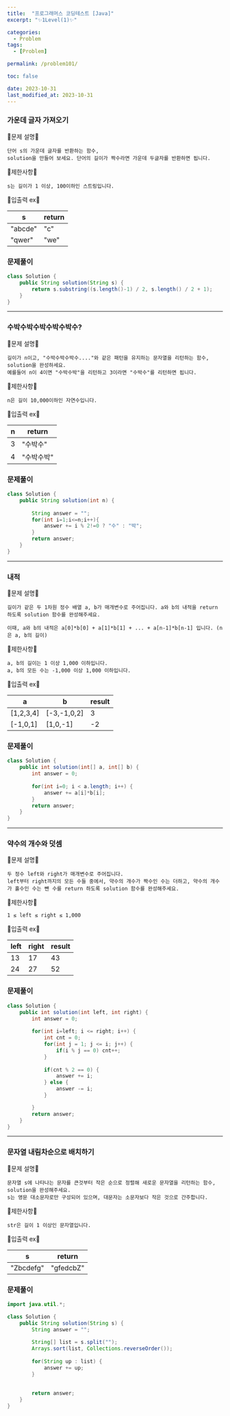 ```yaml
---
title:  "프로그래머스 코딩테스트 [Java]"
excerpt: "✨1Level(1)✨"

categories:
  - Problem
tags:
  - [Problem]

permalink: /problem101/

toc: false

date: 2023-10-31
last_modified_at: 2023-10-31
---
```


### 가운데 글자 가져오기

💫문제 설명💫

```
단어 s의 가운데 글자를 반환하는 함수,
solution을 만들어 보세요. 단어의 길이가 짝수라면 가운데 두글자를 반환하면 됩니다.
```

💫제한사항💫

```
s는 길이가 1 이상, 100이하인 스트링입니다.
```

💫입출력 ex💫

|s|return|
|---|---|
|"abcde"|"c"|
|"qwer"|"we"|

### 문제풀이

```java
class Solution {
    public String solution(String s) {
        return s.substring((s.length()-1) / 2, s.length() / 2 + 1);
    }
}
```

<hr>

### 수박수박수박수박수박수?

💫문제 설명💫

```
길이가 n이고, "수박수박수박수...."와 같은 패턴을 유지하는 문자열을 리턴하는 함수, solution을 완성하세요.
예를들어 n이 4이면 "수박수박"을 리턴하고 3이라면 "수박수"를 리턴하면 됩니다.
```

💫제한사항💫

```
n은 길이 10,000이하인 자연수입니다.
```

💫입출력 ex💫

|n|return|
|---|---|
|3|"수박수"|
|4|"수박수박"|

### 문제풀이

```java
class Solution {
    public String solution(int n) {
        
        String answer = "";
        for(int i=1;i<=n;i++){
            answer += i % 2!=0 ? "수" : "박";
        }
        return answer;
    }
}
```

<hr>

### 내적

💫문제 설명💫

```
길이가 같은 두 1차원 정수 배열 a, b가 매개변수로 주어집니다. a와 b의 내적을 return 하도록 solution 함수를 완성해주세요.

이때, a와 b의 내적은 a[0]*b[0] + a[1]*b[1] + ... + a[n-1]*b[n-1] 입니다. (n은 a, b의 길이)
```

💫제한사항💫

```
a, b의 길이는 1 이상 1,000 이하입니다.
a, b의 모든 수는 -1,000 이상 1,000 이하입니다.
```

💫입출력 ex💫

|a|b|result|
|---|---|---|
|[1,2,3,4]|[-3,-1,0,2]|3|
|[-1,0,1]|[1,0,-1]|-2|

### 문제풀이

```java
class Solution {
    public int solution(int[] a, int[] b) {
        int answer = 0;
        
        for(int i=0; i < a.length; i++) {
            answer += a[i]*b[i];
        }
        return answer;
    }
}
```

<hr>

### 약수의 개수와 덧셈

💫문제 설명💫

```
두 정수 left와 right가 매개변수로 주어집니다.
left부터 right까지의 모든 수들 중에서, 약수의 개수가 짝수인 수는 더하고, 약수의 개수가 홀수인 수는 뺀 수를 return 하도록 solution 함수를 완성해주세요.
```

💫제한사항💫

```
1 ≤ left ≤ right ≤ 1,000
```

💫입출력 ex💫

|left|right|result|
|---|---|---|
|13|17|43|
|24|27|52|

### 문제풀이

```java
class Solution {
    public int solution(int left, int right) {
        int answer = 0;
        
        for(int i=left; i <= right; i++) {
            int cnt = 0;
            for(int j = 1; j <= i; j++) {
                if(i % j == 0) cnt++;
            }
            
            if(cnt % 2 == 0) {
                answer += i;
            } else {
                answer -= i;
            }

        }
        return answer;
    }
}
```

<hr>

### 문자열 내림차순으로 배치하기

💫문제 설명💫

```
문자열 s에 나타나는 문자를 큰것부터 작은 순으로 정렬해 새로운 문자열을 리턴하는 함수, solution을 완성해주세요.
s는 영문 대소문자로만 구성되어 있으며, 대문자는 소문자보다 작은 것으로 간주합니다.
```

💫제한사항💫

```
str은 길이 1 이상인 문자열입니다.
```

💫입출력 ex💫

|s|return|
|---|---|
|"Zbcdefg"|"gfedcbZ"|

### 문제풀이

```java
import java.util.*;

class Solution {
    public String solution(String s) {
        String answer = "";
        
        String[] list = s.split("");
        Arrays.sort(list, Collections.reverseOrder());
        
        for(String up : list) {
            answer += up;
        }
        
        
        return answer;
    }
}
```
